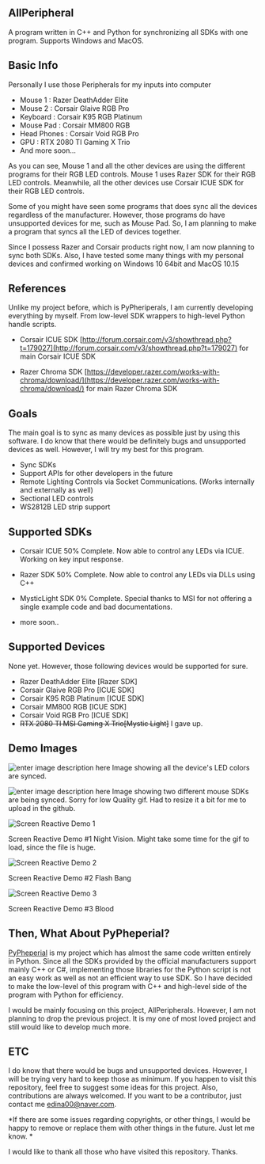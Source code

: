 ## AllPeripheral
A program written in C++ and Python for synchronizing all SDKs with one program. Supports Windows and MacOS.

## Basic Info 

Personally I use those Peripherals for my inputs into computer

 - Mouse 1 : Razer  DeathAdder Elite
 - Mouse 2 : Corsair Glaive RGB Pro
 - Keyboard : Corsair K95 RGB Platinum
 - Mouse Pad : Corsair MM800 RGB
 - Head Phones : Corsair Void RGB Pro
 - GPU : RTX 2080 TI Gaming X Trio
 - And more soon...

As you can see, Mouse 1 and all the other devices are using the different programs for their RGB LED controls. Mouse 1 uses Razer SDK for their RGB LED controls. Meanwhile, all the other devices use Corsair ICUE SDK  for their RGB LED controls. 

Some of you might have seen some programs that does sync all the devices regardless of the manufacturer. However, those programs do have unsupported devices for me, such as Mouse Pad.
So, I am planning to make a program that syncs all the LED of devices together.

Since I possess Razer and Corsair products right now, I am now planning to sync both SDKs. Also, I have tested some many things with my personal devices and confirmed working on Windows 10 64bit and MacOS 10.15

## References

Unlike my project before, which is PyPheriperals, I am currently developing everything by myself. From low-level SDK wrappers to high-level Python handle scripts.

- Corsair ICUE SDK
[http://forum.corsair.com/v3/showthread.php?t=179027](http://forum.corsair.com/v3/showthread.php?t=179027)
for main Corsair ICUE SDK

- Razer Chroma SDK
[https://developer.razer.com/works-with-chroma/download/](https://developer.razer.com/works-with-chroma/download/) 
for main Razer Chroma SDK
 
 ## Goals
 The main goal is to sync as many devices as possible just by using this software. I do know that there would be definitely bugs and unsupported devices as well. However, I will try my best for this program.

 - Sync SDKs
 - Support APIs for other developers in the future
 - Remote Lighting Controls via Socket Communications. (Works internally and externally as well)
 - Sectional LED controls
 - WS2812B LED strip support

## Supported SDKs

 - Corsair ICUE 
 50% Complete.
 Now able to control any LEDs via ICUE.
 Working on key input response.


 - Razer SDK
 50% Complete.
 Now able to control any LEDs via DLLs using C++

- MysticLight SDK
0% Complete.
Special thanks to MSI for not offering a single example code and bad documentations.

- more soon..

## Supported Devices
None yet. However, those following devices would be supported for sure.
 - Razer  DeathAdder Elite [Razer SDK]
 - Corsair Glaive RGB Pro [ICUE SDK]
 - Corsair K95 RGB Platinum [ICUE SDK]
 - Corsair MM800 RGB [ICUE SDK]
 - Corsair Void RGB Pro [ICUE SDK]
 - ~~RTX 2080 TI MSI  Gaming X Trio[Mystic Light]~~ I gave up.


## Demo Images
![enter image description here](https://github.com/gooday2die/AllPeripherals/blob/master/GithubAssets/video_0%20%281%29.gif?raw=true)
Image showing all the device's LED colors are synced.

![enter image description here](https://github.com/gooday2die/AllPeripherals/blob/master/GithubAssets/video_1%20%281%29.gif?raw=true)
Image showing two different mouse SDKs are being synced. 
Sorry for low Quality gif. Had to resize it a bit for me to upload in the github.

![Screen Reactive Demo 1](https://github.com/gooday2die/AllPeripherals/blob/master/GithubAssets/demo1.gif?raw=true)

Screen Reactive Demo #1 Night Vision. 
Might take some time for the gif to load, since the file is huge. 

![Screen Reactive Demo 2](https://github.com/gooday2die/AllPeripherals/blob/master/GithubAssets/demo2.gif?raw=true)

Screen Reactive Demo #2 Flash Bang

![Screen Reactive Demo 3](https://github.com/gooday2die/AllPeripherals/blob/master/GithubAssets/demo3.gif?raw=true)

Screen Reactive Demo #3 Blood 

## Then, What About PyPheperial?
[PyPheperial]([https://github.com/gooday2die/PyPheperial](https://github.com/gooday2die/PyPheperial)) is my project which has almost the same code written entirely in Python. Since all the SDKs provided by the official manufacturers support mainly C++ or C#, implementing those libraries for the Python script is not an easy work as well as not an efficient way to use SDK. So I have decided to make the low-level of this program with C++ and high-level side of the program with Python for efficiency.

I would be mainly focusing on this project, AllPeripherals. However, I am not planning to drop the previous project. It is my one of most loved project and still would like to develop much more. 

## ETC
I do know that there would be bugs and unsupported devices. However, I will be trying very hard to keep those as minimum. If you happen to visit this repository, feel free to suggest some ideas for this project. Also, contributions are always welcomed. If you want to be a contributor, just contact me  edina00@naver.com. 

*If there are some issues regarding copyrights, or other things, I would be happy to remove or replace them with other things in the future. Just let me know. *

I would like to thank all those who have visited this repository. Thanks.


